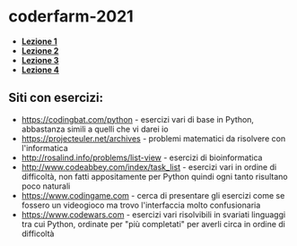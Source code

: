 # coderfarm-2021

- **[Lezione 1](/Lezione%2001)**
- **[Lezione 2](/Lezione%2002)**
- **[Lezione 3](/Lezione%2003)**
- **[Lezione 4](/Lezione%2004)**

## Siti con esercizi:
- https://codingbat.com/python - esercizi vari di base in Python, abbastanza simili a quelli che vi darei io
- https://projecteuler.net/archives - problemi matematici da risolvere con l'informatica
- http://rosalind.info/problems/list-view - esercizi di bioinformatica
- http://www.codeabbey.com/index/task_list - esercizi vari in ordine di difficoltà, non fatti appositamente per Python quindi ogni tanto risultano poco naturali
- https://www.codingame.com - cerca di presentare gli esercizi come se fossero un videogioco ma trovo l'interfaccia molto confusionaria
- https://www.codewars.com - esercizi vari risolvibili in svariati linguaggi tra cui Python, ordinate per "più completati" per averli circa in ordine di difficoltà
